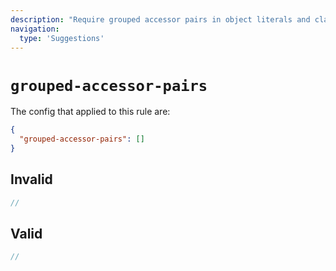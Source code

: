 ```yaml
---
description: "Require grouped accessor pairs in object literals and classes"
navigation:
  type: 'Suggestions'
---
```


# `grouped-accessor-pairs`

The config that applied to this rule are:

```json
{
  "grouped-accessor-pairs": []
}
```

## Invalid

```js invalid
//
```

## Valid

```js valid
//
```
  